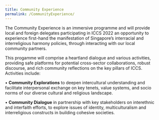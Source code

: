 ```yaml
---
title: Community Experience
permalink: /CommunityExperience/
---
```

The Community Experience is an immersive programme and will provide local and foreign delegates participating in ICCS 2022 an opportunity to experience first-hand the manifestation of Singapore’s interracial and interreligious harmony policies, through interacting with our local community partners.

This progamme will comprise a heartland dialogue and various activities, providing safe platforms for potential cross-sector collaborations, robust discourse, and rich community reflections on the key pillars of ICCS. Activities include: 

•	**Community Explorations** to deepen intercultural understanding and facilitate interpersonal exchange on key tenets, value systems, and socio norms of our diverse cultural and religious landscape. 

•	**Community Dialogue** in partnership with key stakeholders on interethnic and interfaith efforts, to explore issues of identity, multiculturalism and interreligious constructs in building cohesive societies.